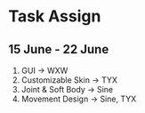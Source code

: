 # Task Assign 

## 15 June - 22 June

1. GUI -> WXW
2. Customizable Skin -> TYX
3. Joint & Soft Body -> Sine
4. Movement Design -> Sine, TYX